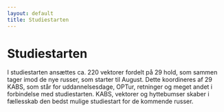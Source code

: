 ```yaml
---
layout: default
title: Studiestarten
---
```

<h1>Studiestarten</h1>

<div id="poster-image" style="background-image: url('/static/img/t6.jpg');">
</div>

<p>I studiestarten ansættes ca. 220 vektorer fordelt på 29 hold, som sammen tager imod de nye russer, som starter til August. Dette koordineres af 29 KABS, som står for uddannelsesdage, OPTur, retninger og meget andet i forbindelse med studiestarten. KABS, vektorer og hyttebumser skaber i fællesskab den bedst mulige studiestart for de kommende russer.</p>


